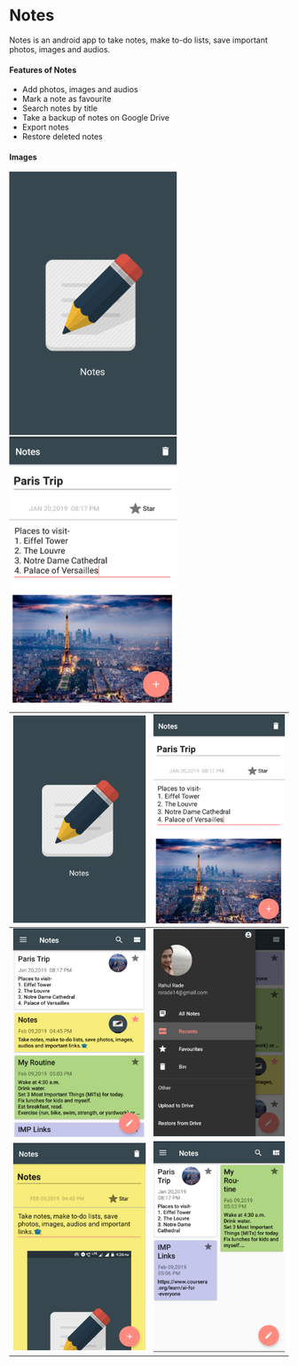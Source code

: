 # Notes

Notes is an android app to take notes, make to-do lists, save important photos, images and audios.

#### Features of Notes
- Add photos, images and audios
- Mark a note as favourite
- Search notes by title
- Take a backup of notes on Google Drive
- Export notes
- Restore deleted notes

#### Images

<p float="left">
  <img src="/img/ss6.png" width="60%" height="40%" />
  <img src="/img/ss2.png" width="60%" height="40%" /> 
</p>

| ![alt-text-1](img/ss6.png "Splash Screen")  | ![alt-text-2](img/ss2.png "Note-1") |
|:----:|:----:|
| ![alt-text-1](img/ss4.png "Note-All-1") | ![alt-text-2](img/ss5.png "Navigation Drawer") |
| ![alt-text-1](img/ss3.png "Note-2") | ![alt-text-2](img/ss1.png "Note-All-2") |


